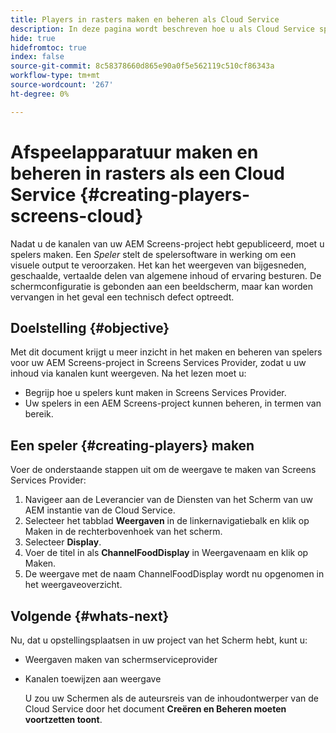 ```yaml
---
title: Players in rasters maken en beheren als Cloud Service
description: In deze pagina wordt beschreven hoe u als Cloud Service spelers op schermen kunt maken en beheren.
hide: true
hidefromtoc: true
index: false
source-git-commit: 8c58378660d865e90a0f5e562119c510cf86343a
workflow-type: tm+mt
source-wordcount: '267'
ht-degree: 0%

---
```



# Afspeelapparatuur maken en beheren in rasters als een Cloud Service {#creating-players-screens-cloud}

Nadat u de kanalen van uw AEM Screens-project hebt gepubliceerd, moet u spelers maken.
Een *Speler* stelt de spelersoftware in werking om een visuele output te veroorzaken. Het kan het weergeven van bijgesneden, geschaalde, vertaalde delen van algemene inhoud of ervaring besturen. De schermconfiguratie is gebonden aan een beeldscherm, maar kan worden vervangen in het geval een technisch defect optreedt.

## Doelstelling {#objective}

Met dit document krijgt u meer inzicht in het maken en beheren van spelers voor uw AEM Screens-project in Screens Services Provider, zodat u uw inhoud via kanalen kunt weergeven. Na het lezen moet u:

* Begrijp hoe u spelers kunt maken in Screens Services Provider.
* Uw spelers in een AEM Screens-project kunnen beheren, in termen van bereik.

## Een speler {#creating-players} maken

Voer de onderstaande stappen uit om de weergave te maken van Screens Services Provider:

1. Navigeer aan de Leverancier van de Diensten van het Scherm van uw AEM instantie van de Cloud Service.
1. Selecteer het tabblad **Weergaven** in de linkernavigatiebalk en klik op Maken in de rechterbovenhoek van het scherm.
1. Selecteer **Display**.
1. Voer de titel in als **ChannelFoodDisplay** in Weergavenaam en klik op Maken.
1. De weergave met de naam ChannelFoodDisplay wordt nu opgenomen in het weergaveoverzicht.

## Volgende {#whats-next}

Nu, dat u opstellingsplaatsen in uw project van het Scherm hebt, kunt u:

* Weergaven maken van schermserviceprovider
* Kanalen toewijzen aan weergave

   U zou uw Schermen als de auteursreis van de inhoudontwerper van de Cloud Service door het document **Creëren en Beheren moeten voortzetten toont**.